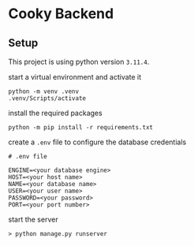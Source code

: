# Cooky Backend

## Setup

This project is using python version `3.11.4`.

start a virtual environment and activate it

```
python -m venv .venv
.venv/Scripts/activate
```

install the required packages

```
python -m pip install -r requirements.txt
```

create a `.env` file to configure the database credentials

```
# .env file

ENGINE=<your database engine>
HOST=<your host name>
NAME=<your database name>
USER=<your user name>
PASSWORD=<your password>
PORT=<your port number>
```

start the server

```
> python manage.py runserver
```
